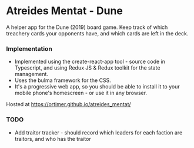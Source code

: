 # Atreides Mentat - Dune

A helper app for the Dune (2019) board game.
Keep track of which treachery cards your opponents have, and which cards are left in the deck.

### Implementation

- Implemented using the create-react-app tool - source code in Typescript, and using Redux JS & Redux toolkit for the state management.
- Uses the bulma framework for the CSS.
- It's a progressive web app, so you should be able to install it to your mobile phone's homescreen - or use it in any browser.

Hosted at https://ortimer.github.io/atreides_mentat/

### TODO
- Add traitor tracker - should record which leaders for each faction are traitors, and who has the traitor
